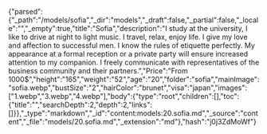 {"parsed":{"_path":"/models/sofia","_dir":"models","_draft":false,"_partial":false,"_locale":"","_empty":true,"title":"Sofia","description":"I study at the university, I like to drive at night to light music. I travel, relax, enjoy life. I give my love and affection to successful men. I know the rules of etiquette perfectly. My appearance at a formal reception or a private party will ensure increased attention to my companion. I freely communicate with representatives of the business community and their partners.","Price":"From 1000$","height":"165","weight":"52","age":"20","folder":"sofia","mainImage":"sofia.webp","bustSize":"2","hairColor":"brunet","visa":"japan","images":["1.webp","3.webp","4.webp"],"body":{"type":"root","children":[],"toc":{"title":"","searchDepth":2,"depth":2,"links":[]}},"_type":"markdown","_id":"content:models:20.sofia.md","_source":"content","_file":"models/20.sofia.md","_extension":"md"},"hash":"j0j3ZdMoWf"}